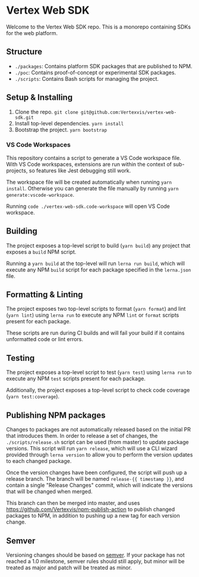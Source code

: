 # Vertex Web SDK

Welcome to the Vertex Web SDK repo. This is a monorepo containing SDKs for the
web platform.

## Structure

- `./packages`: Contains platform SDK packages that are published to NPM.
- `./poc`: Contains proof-of-concept or experimental SDK packages.
- `./scripts`: Contains Bash scripts for managing the project.

## Setup & Installing

1. Clone the repo. `git clone git@github.com:Vertexvis/vertex-web-sdk.git`
2. Install top-level dependencies. `yarn install`
3. Bootstrap the project. `yarn bootstrap`

### VS Code Workspaces

This repository contains a script to generate a VS Code workspace file. With VS
Code workspaces, extensions are run within the context of sub-projects, so
features like Jest debugging still work.

The workspace file will be created automatically when running `yarn install`.
Otherwise you can generate the file manually by running `yarn generate:vscode-workspace`.

Running `code ./vertex-web-sdk.code-workspace` will open VS Code workspace.

## Building

The project exposes a top-level script to build (`yarn build`) any project
that exposes a `build` NPM script.

Running a `yarn build` at the top-level will run `lerna run build`, which will
execute any NPM `build` script for each package specified in the `lerna.json`
file.

## Formatting & Linting

The project exposes two top-level scripts to format (`yarn format`) and lint
(`yarn lint`) using `lerna run` to execute any NPM `lint` or `format` scripts
present for each package.

These scripts are run during CI builds and will fail your build if it contains
unformatted code or lint errors.

## Testing

The project exposes a top-level script to test (`yarn test`) using `lerna run`
to execute any NPM `test` scripts present for each package.

Additionally, the project exposes a top-level script to check code coverage
(`yarn test:coverage`).

## Publishing NPM packages

Changes to packages are not automatically released based on the initial PR that
introduces them. In order to release a set of changes, the
`./scripts/release.sh` script can be used (from master) to update package
versions. This script will run `yarn release`, which will use a CLI wizard
provided through `lerna version` to allow you to perform the version updates to
each changed package.

Once the version changes have been configured, the script will push up a release
branch. The branch will be named `release-{{ timestamp }}`, and contain a single
"Release Changes" commit, which will indicate the versions that will be changed
when merged.

This branch can then be merged into master, and uses
https://github.com/Vertexvis/npm-publish-action to publish changed packages to
NPM, in addition to pushing up a new tag for each version change.

## Semver

Versioning changes should be based on [semver]. If your package has not reached
a 1.0 milestone, semver rules should still apply, but minor will be treated as
major and patch will be treated as minor.

[semver]: https://semver.org/
